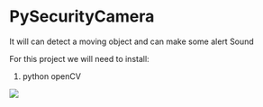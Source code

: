 # PySecurityCamera
It will can detect a moving object and can make some alert Sound

For this project we will need to install:
1. python openCV

![](https://github.com/GitHopperX/PySecurityCamera/blob/main/Screenshot%20(621).png)
